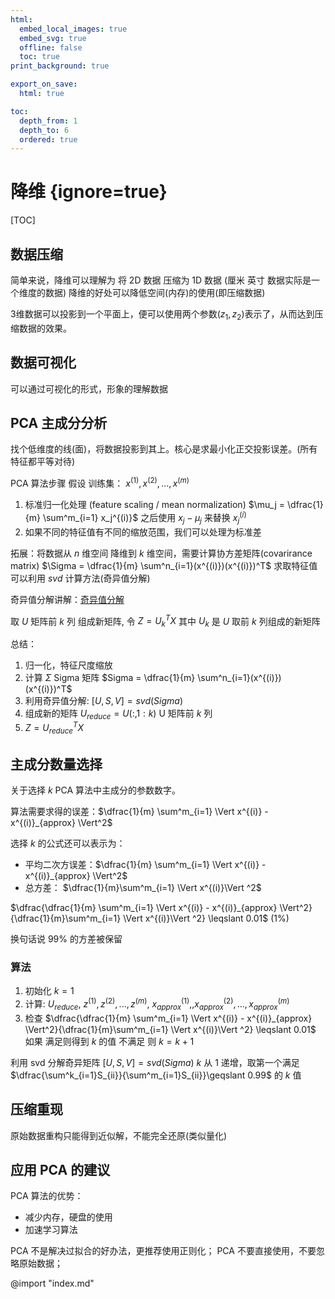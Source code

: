 ```yaml
---
html:
  embed_local_images: true
  embed_svg: true
  offline: false
  toc: true
print_background: true

export_on_save:
  html: true

toc:
  depth_from: 1
  depth_to: 6
  ordered: true
---
```


# 降维 {ignore=true}

[TOC]

## 数据压缩

简单来说，降维可以理解为 将 2D 数据 压缩为 1D 数据 (厘米 英寸 数据实际是一个维度的数据)
降维的好处可以降低空间(内存)的使用(即压缩数据)

3维数据可以投影到一个平面上，便可以使用两个参数($z_1,z_2$)表示了，从而达到压缩数据的效果。

## 数据可视化

可以通过可视化的形式，形象的理解数据

## PCA 主成分分析

找个低维度的线(面)，将数据投影到其上。核心是求最小化正交投影误差。(所有特征都平等对待)

PCA 算法步骤
假设 训练集： $x^{(1)},x^{(2)},...,x^{(m)}$
1. 标准归一化处理 (feature scaling / mean normalization)
  $\mu_j = \dfrac{1}{m} \sum^m_{i=1} x_j^{(i)}$
  之后使用 $x_j - \mu_j$ 来替换 $x_j^{(i)}$
2. 如果不同的特征值有不同的缩放范围，我们可以处理为标准差

拓展：将数据从 $n$ 维空间 降维到 $k$ 维空间，需要计算协方差矩阵(covarirance matrix)
$\Sigma = \dfrac{1}{m} \sum^n_{i=1}(x^{(i)})(x^{(i)})^T$
求取特征值 可以利用 $svd$ 计算方法(奇异值分解)

奇异值分解讲解：[奇异值分解](https://blog.csdn.net/u011251945/article/details/81362642)

取 $U$ 矩阵前 $k$ 列 组成新矩阵, 令 $Z=U_{k}^T X$ 其中 $U_k$ 是 $U$ 取前 $k$ 列组成的新矩阵 

总结：
1. 归一化，特征尺度缩放
2. 计算 $\Sigma$ Sigma 矩阵 $Sigma = \dfrac{1}{m} \sum^n_{i=1}(x^{(i)})(x^{(i)})^T$
3. 利用奇异值分解: $[U,S,V] = svd(Sigma)$
4. 组成新的矩阵 $U_{reduce} = U(:,1:k)$ U 矩阵前 $k$ 列
5. $Z = U_{reduce}^TX$

## 主成分数量选择
关于选择 $k$ PCA 算法中主成分的参数数字。

算法需要求得的误差：$\dfrac{1}{m} \sum^m_{i=1} \Vert x^{(i)} - x^{(i)}_{approx} \Vert^2$ 

选择 $k$ 的公式还可以表示为：
* 平均二次方误差：$\dfrac{1}{m} \sum^m_{i=1} \Vert x^{(i)} - x^{(i)}_{approx} \Vert^2$
* 总方差： $\dfrac{1}{m}\sum^m_{i=1} \Vert x^{(i)}\Vert ^2$

$\dfrac{\dfrac{1}{m} \sum^m_{i=1} \Vert x^{(i)} - x^{(i)}_{approx} \Vert^2}{\dfrac{1}{m}\sum^m_{i=1} \Vert x^{(i)}\Vert ^2} \leqslant 0.01$ $(1\%)$

换句话说 $99\%$ 的方差被保留

### 算法
1. 初始化 $k=1$
2. 计算: 
   $U_{reduce},$
   $z^{(1)},z^{(2)},...,z^{(m)},$
   $x^{(1)}_{approx},,x^{(2)}_{approx},...,x^{(m)}_{approx}$
3. 检查
$\dfrac{\dfrac{1}{m} \sum^m_{i=1} \Vert x^{(i)} - x^{(i)}_{approx} \Vert^2}{\dfrac{1}{m}\sum^m_{i=1} \Vert x^{(i)}\Vert ^2} \leqslant 0.01$
如果 满足则得到 $k$ 的值
不满足 则 $k=k+1$

利用 svd 分解奇异矩阵 $[U,S,V] = svd(Sigma)$
$k$ 从 1 递增，取第一个满足 $\dfrac{\sum^k_{i=1}S_{ii}}{\sum^m_{i=1}S_{ii}}\geqslant 0.99$ 的 $k$ 值


## 压缩重现

原始数据重构只能得到近似解，不能完全还原(类似量化)

## 应用 PCA 的建议

PCA 算法的优势：
* 减少内存，硬盘的使用
* 加速学习算法

PCA 不是解决过拟合的好办法，更推荐使用正则化；
PCA 不要直接使用，不要忽略原始数据；

@import "index.md"